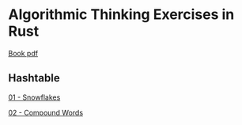 # Algorithmic Thinking Exercises in Rust 
[Book pdf](https://nostarch.com/download/samples/AlgorithmicThinking_Sample_ch1.pdf)

## Hashtable
[01 - Snowflakes](https://dmoj.ca/problem/cco07p2)

[02 - Compound Words](https://onlinejudge.org/index.php?option=onlinejudge&Itemid=8&page=show_problem&problem=1332)



